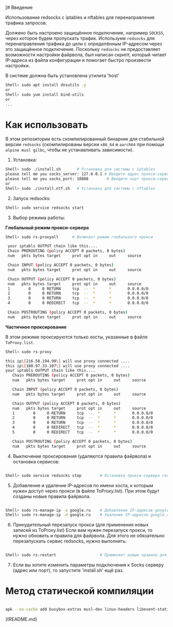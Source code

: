 [# Введение

Использование redsocks с iptables и nftables для перенаправления трафика запросов.

Должено быть настроено защищённое подключение, например `SOCKS5`, через которое будем пропускать трафик. Используем `redsocks` для перенаправления трафика до цели с определённым IP-адресом через это защищённое подключение. Поскольку `redsocks` не предоставляет возможности настройки файрвола, был написан скрипт, который читает IP-адреса из файла конфигурации и помогает быстро произвести настройки.

В системе должна быть установлена утилита 'host'

```bash
Shell> sudo apt install dnsutils -y
or
Shell> sudo yum install bind-utils
or
...
```

# Как использовать

В этом репозитории есть скомпилированный бинарник для стабильной версии `redsocks` (скомпилированы версии `x86_64` и `aarch64` при помощи `alpine musl gilbc`, чтобы не устанавливать зависимости).

1. Установка:

```bash
Shell> sudo ./install.sh       # Установка для системы с iptables
please tell me you socks_server: 127.0.0.1 # Введите адрес прокси-сервера SOCKS5
please tell me you socks_port: 10808        # Введите порт прокси-сервера SOCKS5
or
Shell> sudo ./install.ntf.sh   # Установка для системы с nftables
```

2. Запуск redsocks:

```bash
Shell> sudo service redsocks start

```

3. Выбор режима работы:

**Глобальный режим прокси-сервера**

```bash
Shell> sudo rs-proxyall      # Включает режим глобального прокси

 your iptabls OUTPUT chain like this....
 Chain PREROUTING (policy ACCEPT 0 packets, 0 bytes)
 num   pkts bytes target     prot opt in     out     source               destination

 Chain INPUT (policy ACCEPT 0 packets, 0 bytes)
 num   pkts bytes target     prot opt in     out     source               destination

 Chain OUTPUT (policy ACCEPT 0 packets, 0 bytes)
 num   pkts bytes target     prot opt in     out     source               destination
 1        0     0 RETURN     tcp  --  *      *       0.0.0.0/0            192.168.188.0/24
 2        0     0 RETURN     tcp  --  *      *       0.0.0.0/0            127.0.0.1
 3        0     0 RETURN     tcp  --  *      *       0.0.0.0/0            127.0.0.1
 4        0     0 REDIRECT   tcp  --  *      *       0.0.0.0/0            0.0.0.0/0            redir ports 12345

 Chain POSTROUTING (policy ACCEPT 0 packets, 0 bytes)
 num   pkts bytes target     prot opt in     out     source               destination
```

**Частичное проксирование**

В этом режиме проксируются только хосты, указанные в файле `ToProxy.list`.

```bash
Shell> sudo rs-proxy

this ip\[216.58.194.99\] will use proxy connected ....
this ip\[180.97.33.107\] will use proxy connected ....
your iptabls OUTPUT chain like this....
   Chain PREROUTING (policy ACCEPT 0 packets, 0 bytes)
   num   pkts bytes target     prot opt in     out     source               destination

   Chain INPUT (policy ACCEPT 0 packets, 0 bytes)
   num   pkts bytes target     prot opt in     out     source               destination

   Chain OUTPUT (policy ACCEPT 0 packets, 0 bytes)
   num   pkts bytes target     prot opt in     out     source               destination
   1        0     0 RETURN     tcp  --  *      *       0.0.0.0/0            192.168.188.0/24
   2        0     0 RETURN     tcp  --  *      *       0.0.0.0/0            127.0.0.1
   3        0     0 RETURN     tcp  --  *      *       0.0.0.0/0            127.0.0.1
   4        0     0 REDIRECT   tcp  --  *      *       0.0.0.0/0            216.58.194.99        redir ports 12345
   5        0     0 REDIRECT   tcp  --  *      *       0.0.0.0/0            180.97.33.107        redir ports 12345

   Chain POSTROUTING (policy ACCEPT 0 packets, 0 bytes)
   num   pkts bytes target     prot opt in     out     source               destination

```

4. Выключение проксирования (удаляются правила файрвола) и остановка сервисов:

```bash

Shell> sudo service redsocks stop        # Остановка прокси-сервера redsocks

```

5. Добавление и удаление IP-адресов по имени хоста, к которым нужен доступ через прокси (в файле ToProxy.list).
При этом будут созданы новые правила файрвола.

```bash

Shell> sudo rs-manage-ip -a google.ru    # Добавление IP-адресов google.ru
Shell> sudo rs-manage-ip -d google.ru    # Удаление IP-адресов google.ru

```

6. Принудительный перезапуск прокси (для применения новых записей из ToProxy.list)
Если вам нужен перезапуск прокси, то нужно обновить и правила для файрвола. Для этого не обязательно перезапускать сервис redsocks, нужно выполнить:

```bash

Shell> sudo rs-restart                   # Применяет новые правила для файрвола

```

7. Если вы хотите изменить параметры подключения к Socks серверу (адрес или порт), то запустите 'install.sh' ещё раз.

# Метод статической компиляции

```bash

apk --no-cache add busybox-extras musl-dev linux-headers libevent-static libevent-dev musl-dev gcc make vim bash

```
](README.md)